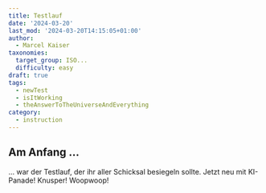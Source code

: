 ```yaml
---
title: Testlauf
date: '2024-03-20'
last_mod: '2024-03-20T14:15:05+01:00'
author: 
  - Marcel Kaiser
taxonomies:
  target_group: ISO...
  difficulty: easy
draft: true
tags:
  - newTest
  - isItWorking
  - theAnswerToTheUniverseAndEverything
category:
  - instruction
---
```


## Am Anfang ...
... war der Testlauf, der ihr aller Schicksal besiegeln sollte. Jetzt neu mit KI-Panade! Knusper! Woopwoop!
